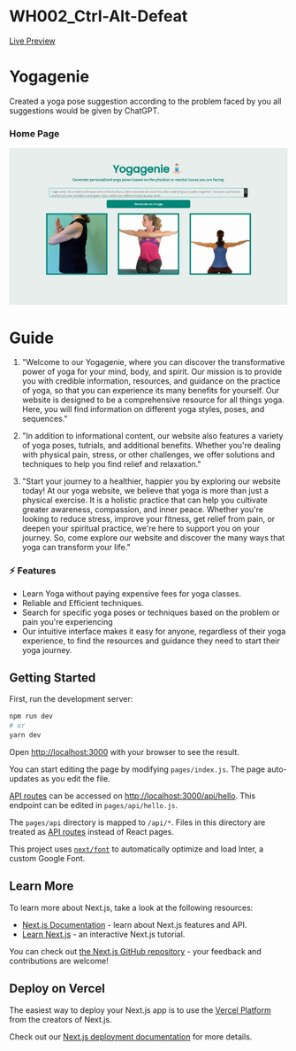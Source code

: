 # WH002_Ctrl-Alt-Defeat

[Live Preview](https://yogagenie.vercel.app/)

# Yogagenie

Created a yoga pose suggestion according to the problem faced by you all suggestions would be given by ChatGPT.

### Home Page
![Home Page](/assets/homepage.jpeg)

# Guide

1. "Welcome to our Yogagenie, where you can discover the transformative power of yoga for your mind, body, and spirit. Our mission is to provide you with credible information, resources, and guidance on the practice of yoga, so that you can experience its many benefits for yourself. Our website is designed to be a comprehensive resource for all things yoga. Here, you will find information on different yoga styles, poses, and sequences."

2. "In addition to informational content, our website also features a variety of yoga poses, tutrials, and additional benefits. Whether you're dealing with physical pain, stress, or other challenges, we offer solutions and techniques to help you find relief and relaxation."

3. "Start your journey to a healthier, happier you by exploring our website today! At our yoga website, we believe that yoga is more than just a physical exercise. It is a holistic practice that can help you cultivate greater awareness, compassion, and inner peace. Whether you're looking to reduce stress, improve your fitness, get relief from pain, or deepen your spiritual practice, we're here to support you on your journey. So, come explore our website and discover the many ways that yoga can transform your life."

### ⚡️ Features

- Learn Yoga without paying expensive fees for yoga classes.
- Reliable and Efficient techniques.
- Search for specific yoga poses or techniques based on the problem or pain you're experiencing
- Our intuitive interface makes it easy for anyone, regardless of their yoga experience, to find the resources and guidance they need to start their yoga journey.

## Getting Started

First, run the development server:

```bash
npm run dev
# or
yarn dev
```

Open [http://localhost:3000](http://localhost:3000) with your browser to see the result.

You can start editing the page by modifying `pages/index.js`. The page auto-updates as you edit the file.

[API routes](https://nextjs.org/docs/api-routes/introduction) can be accessed on [http://localhost:3000/api/hello](http://localhost:3000/api/hello). This endpoint can be edited in `pages/api/hello.js`.

The `pages/api` directory is mapped to `/api/*`. Files in this directory are treated as [API routes](https://nextjs.org/docs/api-routes/introduction) instead of React pages.

This project uses [`next/font`](https://nextjs.org/docs/basic-features/font-optimization) to automatically optimize and load Inter, a custom Google Font.

## Learn More

To learn more about Next.js, take a look at the following resources:

- [Next.js Documentation](https://nextjs.org/docs) - learn about Next.js features and API.
- [Learn Next.js](https://nextjs.org/learn) - an interactive Next.js tutorial.

You can check out [the Next.js GitHub repository](https://github.com/vercel/next.js/) - your feedback and contributions are welcome!

## Deploy on Vercel

The easiest way to deploy your Next.js app is to use the [Vercel Platform](https://vercel.com/new?utm_medium=default-template&filter=next.js&utm_source=create-next-app&utm_campaign=create-next-app-readme) from the creators of Next.js.

Check out our [Next.js deployment documentation](https://nextjs.org/docs/deployment) for more details.
